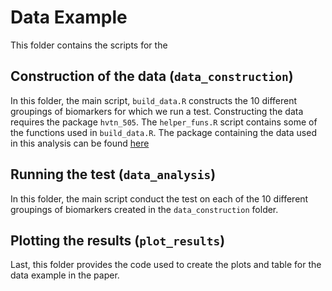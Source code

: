 # Data Example

This folder contains the scripts for the

## Construction of the data (`data_construction`)

In this folder, the main script, `build_data.R` constructs the 10 different groupings of biomarkers for which we run a test.  Constructing the data requires the package `hvtn_505`.  The `helper_funs.R` script contains some of the functions used in `build_data.R`.  The package containing the data used in this analysis can be found [here](https://atlas.scharp.org/cpas/_webdav/HVTN%20Public%20Data/HVTN%20505/%40files/correlates%20analysis/HVTN505_2020-8-4.tar.gz?contentDisposition=attachment)

## Running the test (`data_analysis`)

In this folder, the main script conduct the test on each of the 10 different groupings of biomarkers created in the `data_construction` folder.  

## Plotting the results (`plot_results`)

Last, this folder provides the code used to create the plots and table for the data example in the paper.
